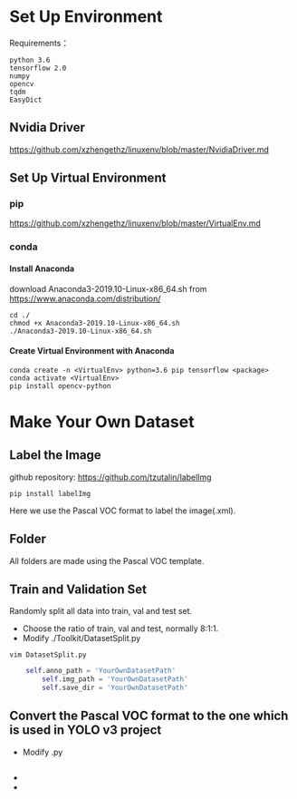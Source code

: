 # Set Up Environment
Requirements：
```
python 3.6
tensorflow 2.0
numpy
opencv
tqdm
EasyDict
```
## Nvidia Driver
https://github.com/xzhengethz/linuxenv/blob/master/NvidiaDriver.md
## Set Up Virtual Environment
### pip
https://github.com/xzhengethz/linuxenv/blob/master/VirtualEnv.md
### conda
#### Install Anaconda
download Anaconda3-2019.10-Linux-x86_64.sh from https://www.anaconda.com/distribution/
```
cd ./
chmod +x Anaconda3-2019.10-Linux-x86_64.sh
./Anaconda3-2019.10-Linux-x86_64.sh
```
#### Create Virtual Environment with Anaconda
```
conda create -n <VirtualEnv> python=3.6 pip tensorflow <package>
conda activate <VirtualEnv>
pip install opencv-python
```
# Make Your Own Dataset
## Label the Image
github repository: https://github.com/tzutalin/labelImg
```
pip install labelImg
```
Here we use the Pascal VOC format to label the image(.xml).
## Folder
All folders are made using the Pascal VOC template.
## Train and Validation Set
Randomly split all data into train, val and test set.
- Choose the ratio of train, val and test, normally 8:1:1.
- Modify ./Toolkit/DatasetSplit.py
```
vim DatasetSplit.py
```
``` python
    self.anno_path = 'YourOwnDatasetPath'
		self.img_path = 'YourOwnDatasetPath'
		self.save_dir = 'YourOwnDatasetPath'
```
## Convert the Pascal VOC format to the one which is used in YOLO v3 project
- Modify .py
```
```
-
-



